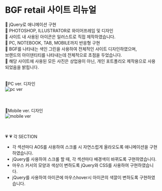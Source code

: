 # BGF retail 사이트 리뉴얼
📌 jQuery로 애니메이션 구현 <br/>
📌 PHOTOSHOP, ILLUSTRATOR로 와이어프레임 및 디자인<br/>
📌 사이트 내 사용된 아이콘은 일러스트로 직접 제작하였습니다.<br/>
📌 PC, NOTEBOOK, TAB, MOBILE까지 반응형 구현<br/>
📌 BGF를 나타내는 색인 그린을 사용하여 전체적인 사이트 디자인하였으며, <br/>
  브랜드의 아이덴티티를 나타내는데 전체적으로 초점을 두었습니다.<br/>
📌 해당 사이트에 사용된 모든 사진은 상업용이 아닌, 개인 포트폴리오 제작용으로 사용되었음을 밝힙니다.
<br/>
<br/>
<br/>
💛PC ver. 디자인<br/>
![pc ver](https://user-images.githubusercontent.com/75009488/111439754-07505680-8749-11eb-89e0-0645b4eb190b.jpg)
<br/>
<br/>
<br/>
<br/>
💛Mobile ver. 디자인<br/>
![mobile ver](https://user-images.githubusercontent.com/75009488/111439764-0a4b4700-8749-11eb-9009-c7045f011217.jpg)
<br/>
<br/>
<br/>


💗 
💗 각 SECTION <br/>
  - 각 섹션마다 AOS를 사용하여 스크롤 시 자연스럽게 올라오도록 애니메이션을 구현하였습니다.<br/>
  - jQuery를 사용하여 스크롤 할 때, 각 섹션마다 배경색이 바뀌도록 구현하였습니다.<br/>
  - 마우스 커서의 모양과 색상이 변하도록 jQuery와 CSS를 사용하여 구현하였습니다.<br/>
  - jQuery를 사용하여 아이콘에 마우스hover시 아이콘의 색깔이 변하도록 구현하였습니다.<br/>
  <br/>
  <br/>
  <br/>


